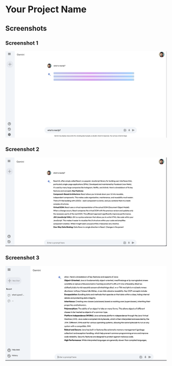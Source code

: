 # Your Project Name

## Screenshots

### Screenshot 1
![Screenshot 1](./src/assets/S1.png)

### Screenshot 2
![Screenshot 2](./src/assets/s2.png)

### Screenshot 3
![Screenshot 3](./src/assets/s3.png)